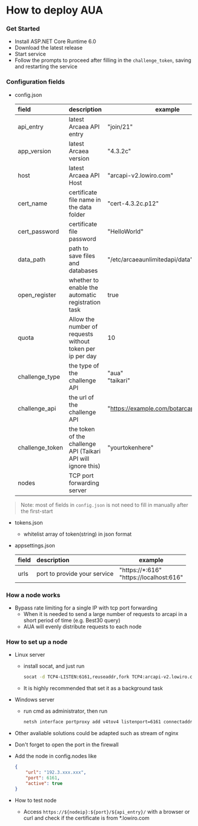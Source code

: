 # How to deploy AUA

### Get Started

* Install ASP.NET Core Runtime 6.0
* Download the latest release
* Start service
* Follow the prompts to proceed after filling in the `challenge_token`, saving and restarting the service

### Configuration fields

* config.json

  | field           | description                                                   | example                                   |
  |:----------------|:--------------------------------------------------------------|-------------------------------------------|
  | api_entry       | latest Arcaea API entry                                       | "join/21"                                 |
  | app_version     | latest Arcaea version                                         | "4.3.2c"                                  |  
  | host            | latest Arcaea API Host                                        | "arcapi-v2.lowiro.com"                    |
  | cert_name       | certificate file name in the data folder                      | "cert-4.3.2c.p12"                         |
  | cert_password   | certificate file password                                     | "HelloWorld"                              |
  | data_path       | path to save files and databases                              | "/etc/arcaeaunlimitedapi/data"            |
  | open_register   | whether to enable the automatic registration task             | true                                      |
  | quota           | Allow the number of requests without token per ip per day     | 10                                         |
  | challenge_type  | the type of the challenge API                                 | "aua" <br/> "taikari"                     |  
  | challenge_api   | the url of the challenge API                                  | "https://example.com/botarcapi/challenge" |
  | challenge_token | the token of the challenge API (Taikari API will ignore this) | "yourtokenhere"                           |
  | nodes           | TCP port forwarding server                                    |                                           |

> Note: most of fields in `config.json` is not need to fill in manually after the first-start

* tokens.json
  *  whitelist array of token(string) in json format

* appsettings.json

  | field | description                  | example                                       |
  |:------|:-----------------------------|-----------------------------------------------|
  | urls  | port to provide your service | "https://*:616" <br/> "https://localhost:616" |

### How a node works

* Bypass rate limiting for a single IP with tcp port forwarding
  * When it is needed to send a large number of requests to arcapi in a short period of time (e.g. Best30 query)
  * AUA will evenly distribute requests to each node

### How to set up a node

* Linux server
  * install socat, and just run
    ```bash
    socat -d TCP4-LISTEN:6161,reuseaddr,fork TCP4:arcapi-v2.lowiro.com:443
    ```
  * It is highly recommended that set it as a background task


* Windows server
  * run cmd as administrator, then run
    
    ```bash
    netsh interface portproxy add v4tov4 listenport=6161 connectaddress=arcapi-v2.lowiro.com connectport=443
    ```

* Other avaliable solutions could be adapted such as stream of nginx


* Don't forget to open the port in the firewall


* Add the node in config.nodes like
    ```json
    {
        "url": "192.3.xxx.xxx",
        "port": 6161, 
        "active": true
    }
    ```

* How to test node
  * Access `https://${nodeip}:${port}/${api_entry}/` with a browser or curl and check if the certificate is from *.lowiro.com 
